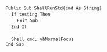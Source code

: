 &nbsp;  &nbsp;  &nbsp;  &nbsp;  
`Public Sub ShellRunStd(cmd As String)`  
&nbsp;&nbsp;&nbsp;&nbsp;`If testing Then`  
&nbsp;&nbsp;&nbsp;&nbsp;&nbsp;&nbsp;&nbsp;&nbsp;`Exit Sub`  
&nbsp;&nbsp;&nbsp;&nbsp;`End If`  
&nbsp;  &nbsp;  &nbsp;  &nbsp;  
&nbsp;&nbsp;&nbsp;&nbsp;`Shell cmd, vbNormalFocus`  
`End Sub`  

